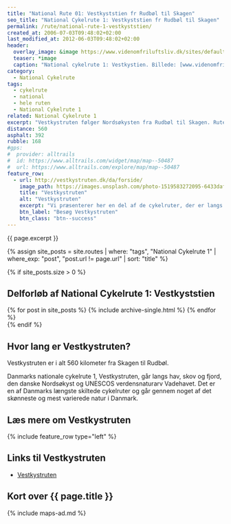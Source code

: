 ```yaml
---
title: "National Rute 01: Vestkyststien fr Rudbøl til Skagen"
seo_title: "National Cykelrute 1: Vestkyststien fr Rudbøl til Skagen"
permalink: /rute/national-rute-1-vestkyststien/
created_at: 2006-07-03T09:48:02+02:00
last_modified_at: 2012-06-03T09:48:02+02:00
header:
  overlay_image: &image https://www.videnomfriluftsliv.dk/sites/default/files/styles/content_pic/public/field/image/vestkyststien_1.jpg?itok=gpYyG2kV
  teaser: *image
  caption: "National cykelrute 1: Vestkystien. Billede: [www.videnomfriluftsliv.dk](https://www.videnomfriluftsliv.dk)"
category:
  - National Cykelrute
tags:
  - cykelrute
  - national
  - hele ruten
  - National Cykelrute 1
related: National Cykelrute 1
excerpt: "Vestkystruten følger Nordsøkysten fra Rudbøl til Skagen. Ruten får dig forbi nogle af de største naturoplevelser i Danmark. Næsten en tredjedel af ruten på 560 km følger grusstier, så du skal helst have brede dæk på cyklen. Til gengæld er der ingen stigninger og minimal trafik, hvilket gør cykelstien til en familievenlig rute."
distance: 560
asphalt: 392
rubble: 168
#gps:
#  provider: alltrails
#  id: https://www.alltrails.com/widget/map/map--50487
#  url: https://www.alltrails.com/explore/map/map--50487
feature_row:
  - url: http://vestkystruten.dk/da/forside/
    image_path: https://images.unsplash.com/photo-1519583272095-6433daf26b6e?ixid=MnwxMjA3fDB8MHxwaG90by1wYWdlfHx8fGVufDB8fHx8&ixlib=rb-1.2.1&auto=format&fit=crop&w=400&q=80
    title: "Vestkystruten"
    alt: "Vestkystruten"
    excerpt: "Vi præsenterer her en del af de cykelruter, der er langs Vestkysten. Du kan vælge imellem Danmarks nationale cykelrute nr. 1 på 560 km. Mulighed for cykelpakkerejser."
    btn_label: "Besøg Vestkystruten"
    btn_class: "btn--success"
---
```


{{ page.excerpt }}

{% assign site_posts = site.routes | where: "tags", "National Cykelrute 1" | where_exp: "post", "post.url != page.url" | sort: "title" %}

{% if site_posts.size > 0 %}

## Delforløb af National Cykelrute 1: Vestkyststien

<div class="feature__wrapper">
  {% for post in site_posts %}
    {% include archive-single.html %}
  {% endfor %}
</div>
{% endif %}

## Hvor lang er Vestkystruten?

Vestkystruten er i alt 560 kilometer fra Skagen til Rudbøl.

Danmarks nationale cykelrute 1, Vestkystruten, går langs hav, skov og fjord, den danske Nordsøkyst og UNESCOS verdensnaturarv Vadehavet. Det er en af Danmarks længste skiltede cykelruter og går gennem noget af det skønneste og mest varierede natur i Danmark.

## Læs mere om Vestkystruten

{% include feature_row type="left" %}

## Links til Vestkystruten

- [Vestkystruten](http://vestkystruten.dk/da/forside/)

## Kort over {{ page.title }}

{% include maps-ad.md %}
